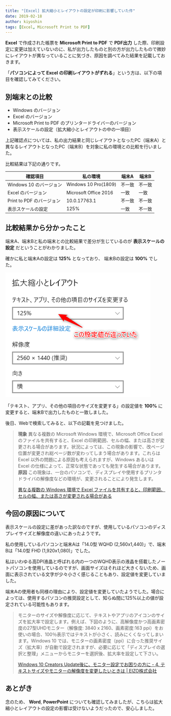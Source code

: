 ```yaml
---
title: "[Excel] 拡大縮小とレイアウトの設定が印刷に影響していた件"
date: 2019-02-18
author: kiyoshin
tags: [Excel, Microsoft Print to PDF]
---
```


**Excel** で作成された帳票を **Microsoft Print to PDF** で **PDF出力** した際、印刷設定に変更は加えていないのに、私が出力したものと別の方が出力したもので微妙にレイアウトが異なっていることに気づき、原因を調べてみた結果を記載しておきます。

「**パソコンによって Excel の印刷レイアウトがずれる**」という方は、以下の項目を確認してみてください。

## 別端末との比較

* Windows のバージョン
* Excel のバージョン
* Microsoft Print to PDF のプリンタードライバーのバージョン
* 表示スケールの設定（拡大縮小とレイアウトの中の一項目）

上記確認点については、私の出力結果と同じレイアウトとなったPC（端末A）と異なるレイアウトとなったPC（端末B）を対象に私の環境との比較を行いました。

比較結果は下記の通りです。

|確認項目|私の環境|端末A|端末B|
|--|--|--|--|
|Windows 10 のバージョン|Windows 10 Pro(1809)|不一致|不一致|
|Excel のバージョン|Microsoft Office 2016|一致|一致|
|Print to PDF のバージョン|10.0.17763.1|不一致|不一致|
|表示スケールの設定|125%|一致|不一致|

## 比較結果から分かったこと

端末A、端末Bと私の端末との比較結果で差分が生じているのが **表示スケールの設定** だということがわかりました。

確かに私と端末Aの設定は **125%** となっており、 端末Bの設定は **100%** でした。

![](images/excel-printing-result-depends-on-windows-dpi-scaling-1.png)

「テキスト、アプリ、その他の項目のサイズを変更する」の設定値を **100%** に変更すると、端末Bで出力したものと一致しました。

後日、Webで検索してみると、以下の記載を見つけました。

>**現象**
>異なる複数の Microsoft Windows 環境で、Microsoft Office Excel のファイルを共有すると、Excel の印刷範囲、セルの幅、または高さが変更される場合があります。状況によっては、この現象の影響で、改ページ位置が変更され総ページ数が変わってしまう場合があります。これらは Excel 以外の問題による原因も考えられますが、Windows あるいは Excel の仕様によって、正常な状態であっても発生する場合があります。
>**原因**
>この現象は、一台のパソコンで、ディスプレイや使用するプリンタ ドライバの解像度などの環境が、変更されることにより発生します。
>
>[異なる複数の Windows 環境で Excel ファイルを共有すると、印刷範囲、セルの幅、または高さが変更される場合がある](https://support.microsoft.com/ja-jp/help/400271)

## 今回の原因について

表示スケールの設定に差があった訳なのですが、使用しているパソコンのディスプレイサイズと解像度の違いにあったようです。

私の使用しているパソコンと端末Aは「14.0型 WQHD (2,560x1,440)」で、端末Bは「14.0型 FHD (1,920x1,080)」でした。

私はいわゆる高DPI液晶と呼ばれる内の一つのWQHD表示の液晶を搭載したノートパソコンを使用しているのですが、画面サイズはそれほど大きくないため、画面に表示されている文字が少々小さく感じることもあり、設定値を変更していました。

端末Aの使用者も同様の理由により、設定値を変更していたようでした。場合によっては、使用するパソコンの推奨設定として、知らぬ間に125%以上の値が設定されている可能性もあります。

>モニターのサイズや解像度に応じて、テキストやアプリのアイコンのサイズを拡大率で設定します。例えば、下図のように、高解像度かつ高画素密度の27型UHDモニター（解像度: 3840 x 2160、画素密度:163 ppi）をお使いの場合、100％表示ではテキストが小さく、読みにくくなってしまいます。Windows 10 では、モニターの画素密度（ppi）に合った推奨サイズ（拡大率）が自動で設定されますが、必要に応じて「ディスプレイの選択と整理」メニューからモニターを選択後、拡大率を設定して下さい。
>
>[Windows 10 Creators Update後に、モニター設定でお困りの方に - 4. テキストサイズやモニターの解像度を変更したいときは | EIZO株式会社](https://www.eizo.co.jp/eizolibrary/knowledge/win10-creators-update/##4)

## あとがき

念のため、 **Word**, **PowerPoint** についても確認してみましたが、こちらは拡大縮小とレイアウトの設定の影響は受けないようだったので、安心しました。
